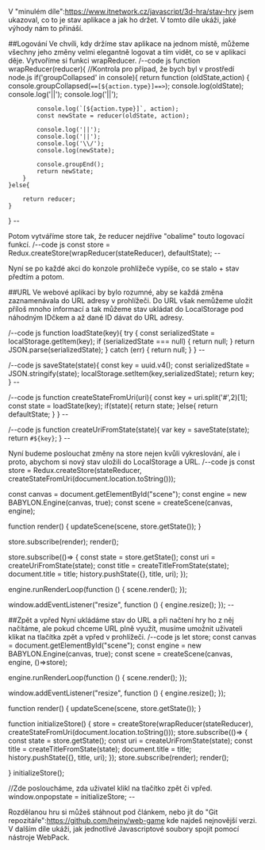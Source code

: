 V "minulém díle":https://www.itnetwork.cz/javascript/3d-hra/stav-hry jsem ukazoval, co to je stav aplikace a jak ho držet.
V tomto díle ukáži, jaké výhody nám to přináší.


##Logování
Ve chvíli, kdy držíme stav aplikace na jednom místě, můžeme všechny jeho změny velmi elegantně logovat a tím vidět, co se v aplikaci děje. Vytvoříme si funkci wrapReducer.
/--code js
function wrapReducer(reducer){
    //Kontrola pro případ, že bych byl v prostředí node.js
    if('groupCollapsed' in console){
        return function (oldState,action) {
            console.groupCollapsed(`==[${action.type}]==>`);
            console.log(oldState);
            console.log('||');
            console.log('||');

            console.log(`[${action.type}]`, action);
            const newState = reducer(oldState, action);

            console.log('||');
            console.log('||');
            console.log('\\/');
            console.log(newState);

            console.groupEnd();
            return newState;
        }
    }else{

        return reducer;
    }
}
\--

Potom vytváříme store tak, že reducer nejdříve "obalíme" touto logovací funkcí.
/--code js
const store = Redux.createStore(wrapReducer(stateReducer), defaultState);
\--

Nyní se po každé akci do konzole prohlížeče vypíše, co se stalo + stav předtím a potom.


##URL
Ve webové aplikaci by bylo rozumné, aby se každá změna zaznamenávala do URL adresy v prohlížeči. Do URL však nemůžeme uložit příloš mnoho informací a tak můžeme stav ukládat do LocalStorage pod náhodným IDčkem a až dané ID dávat do URL adresy.

/--code js
function loadState(key){
    try {
        const serializedState = localStorage.getItem(key);
        if (serializedState === null) {
            return null;
        }
        return JSON.parse(serializedState);
    } catch (err) {
        return null;
    }
}
\--

/--code js
saveState(state){
    const key = uuid.v4();
    const serializedState = JSON.stringify(state);
    localStorage.setItem(key,serializedState);
    return key;
}
\--

/--code js
function createStateFromUri(uri){
    const key = uri.split('#',2)[1];
    const state = loadState(key);
    if(state){
        return state;
    }else{
        return defaultState;
    }
}
\--

/--code js
function createUriFromState(state){
    var key = saveState(state);
    return `#${key}`;
}
\--

Nyní budeme poslouchat změny na store nejen kvůli vykreslování, ale i proto, abychom si nový stav uložili do LocalStorage a URL. 
/--code js
const store = Redux.createStore(stateReducer, createStateFromUri(document.location.toString()));

const canvas = document.getElementById("scene");
const engine = new BABYLON.Engine(canvas, true);
const scene = createScene(canvas, engine);

function render() {
    updateScene(scene, store.getState());
}

store.subscribe(render);
render();


store.subscribe(()=> {
    const state = store.getState();
    const uri = createUriFromState(state);
    const title = createTitleFromState(state);
    document.title = title;
    history.pushState({}, title, uri);
});

engine.runRenderLoop(function () {
    scene.render();
});


window.addEventListener("resize", function () {
    engine.resize();
});
\--


##Zpět a vpřed
Nyní ukládáme stav do URL a při načtení hry ho z něj načítáme, ale pokud chceme URL plně využít, musíme umožnit uživateli klikat na tlačítka zpět a vpřed v prohlížeči.
/--code js
let store;
const canvas = document.getElementById("scene");
const engine = new BABYLON.Engine(canvas, true);
const scene = createScene(canvas, engine, ()=>store);

engine.runRenderLoop(function () {
    scene.render();
});

window.addEventListener("resize", function () {
    engine.resize();
});

function render() {
    updateScene(scene, store.getState());
}

function initializeStore() {
    store = createStore(wrapReducer(stateReducer), createStateFromUri(document.location.toString()));
    store.subscribe(()=> {
        const state = store.getState();
        const uri = createUriFromState(state);
        const title = createTitleFromState(state);
        document.title = title;
        history.pushState({}, title, uri);
    });
    store.subscribe(render);
    render();

}
initializeStore();

//Zde posloucháme, zda uživatel klikl na tlačítko zpět či vpřed.
window.onpopstate = initializeStore;
\--


Rozdělanou hru si můžeš stáhnout pod článkem, nebo jít do "Git repozitáře":https://github.com/hejny/web-game kde najdeš nejnovější verzi.
V dalším díle ukáži, jak jednotlivé Javascriptové soubory spojit pomocí nástroje WebPack.